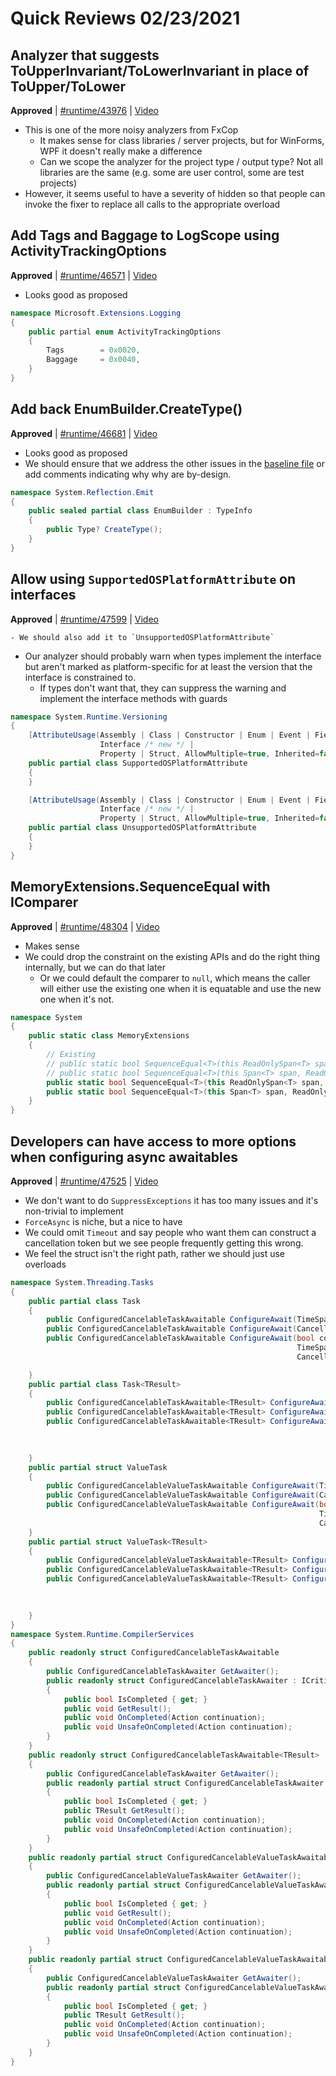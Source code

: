 # Quick Reviews 02/23/2021

## Analyzer that suggests ToUpperInvariant/ToLowerInvariant in place of ToUpper/ToLower

**Approved** | [#runtime/43976](https://github.com/dotnet/runtime/issues/43976#issuecomment-784413285) | [Video](https://www.youtube.com/watch?v=8kDxa8BfQmw&t=0h0m0s)

* This is one of the more noisy analyzers from FxCop
    - It makes sense for class libraries / server projects, but for WinForms, WPF it doesn't really make a difference
    - Can we scope the analyzer for the project type / output type? Not all libraries are the same (e.g. some are user control, some are test projects)
* However, it seems useful to have a severity of hidden so that people can invoke the fixer to replace all calls to the appropriate overload

## Add Tags and Baggage to LogScope using ActivityTrackingOptions

**Approved** | [#runtime/46571](https://github.com/dotnet/runtime/issues/46571#issuecomment-784415533) | [Video](https://www.youtube.com/watch?v=8kDxa8BfQmw&t=0h17m43s)

* Looks good as proposed

```C#
namespace Microsoft.Extensions.Logging
{
    public partial enum ActivityTrackingOptions
    {
        Tags        = 0x0020,
        Baggage     = 0x0040,
    }
}
```

## Add back EnumBuilder.CreateType()

**Approved** | [#runtime/46681](https://github.com/dotnet/runtime/issues/46681#issuecomment-784420313) | [Video](https://www.youtube.com/watch?v=8kDxa8BfQmw&t=0h21m12s)

* Looks good as proposed
* We should ensure that we address the other issues in the [baseline file](https://github.com/dotnet/runtime/blob/master/src/libraries/System.Reflection.Emit/src/MatchingRefApiCompatBaseline.txt) or add comments indicating why why are by-design.

```C#
namespace System.Reflection.Emit
{
    public sealed partial class EnumBuilder : TypeInfo
    {
        public Type? CreateType();
    }
}
```

## Allow using `SupportedOSPlatformAttribute` on interfaces

**Approved** | [#runtime/47599](https://github.com/dotnet/runtime/issues/47599#issuecomment-784429051) | [Video](https://www.youtube.com/watch?v=8kDxa8BfQmw&t=0h29m1s)

    - We should also add it to `UnsupportedOSPlatformAttribute`
* Our analyzer should probably warn when types implement the interface but aren't marked as platform-specific for at least the version that the interface is constrained to.
    - If types don't want that, they can suppress the warning and implement the interface methods with guards

```C#
namespace System.Runtime.Versioning
{
    [AttributeUsage(Assembly | Class | Constructor | Enum | Event | Field | Method | Module |
                    Interface /* new */ |
                    Property | Struct, AllowMultiple=true, Inherited=false)]
    public partial class SupportedOSPlatformAttribute
    {
    }

    [AttributeUsage(Assembly | Class | Constructor | Enum | Event | Field | Method | Module |
                    Interface /* new */ |
                    Property | Struct, AllowMultiple=true, Inherited=false)]
    public partial class UnsupportedOSPlatformAttribute 
    {
    }
}
```

## MemoryExtensions.SequenceEqual with IComparer<T>

**Approved** | [#runtime/48304](https://github.com/dotnet/runtime/issues/48304#issuecomment-784438196) | [Video](https://www.youtube.com/watch?v=8kDxa8BfQmw&t=0h43m8s)

* Makes sense
* We could drop the constraint on the existing APIs and do the right thing internally, but we can do that later
    - Or we could default the comparer to `null`, which means the caller will either use the existing one when it is equatable and use the new one when it's not.

```C#
namespace System
{
    public static class MemoryExtensions
    {
        // Existing
        // public static bool SequenceEqual<T>(this ReadOnlySpan<T> span, ReadOnlySpan<T> other) where T : IEquatable<T>;
        // public static bool SequenceEqual<T>(this Span<T> span, ReadOnlySpan<T> other) where T : System.IEquatable<T>;
        public static bool SequenceEqual<T>(this ReadOnlySpan<T> span, ReadOnlySpan<T> other, IEqualityComparer<T>? comparer = null);
        public static bool SequenceEqual<T>(this Span<T> span, ReadOnlySpan<T> other, IEqualityComparer<T>? comparer = null);
    }
}
```

## Developers can have access to more options when configuring async awaitables

**Approved** | [#runtime/47525](https://github.com/dotnet/runtime/issues/47525#issuecomment-784477523) | [Video](https://www.youtube.com/watch?v=8kDxa8BfQmw&t=0h57m0s)

* We don't want to do `SuppressExceptions` it has too many issues and it's non-trivial to implement
* `ForceAsync` is niche, but a nice to have
* We could omit `Timeout` and say people who want them can construct a cancellation token but we see people frequently getting this wrong.
* We feel the struct isn't the right path, rather we should just use overloads

```C#
namespace System.Threading.Tasks
{
    public partial class Task
    {
        public ConfiguredCancelableTaskAwaitable ConfigureAwait(TimeSpan timeout);
        public ConfiguredCancelableTaskAwaitable ConfigureAwait(CancellationToken cancellationToken);
        public ConfiguredCancelableTaskAwaitable ConfigureAwait(bool continueOnCapturedContext,
                                                                TimeSpan timeout,
                                                                CancellationToken cancellationToken);

    }
    public partial class Task<TResult>
    {
        public ConfiguredCancelableTaskAwaitable<TResult> ConfigureAwait(TimeSpan timeout);
        public ConfiguredCancelableTaskAwaitable<TResult> ConfigureAwait(CancellationToken cancellationToken);
        public ConfiguredCancelableTaskAwaitable<TResult> ConfigureAwait(bool continueOnCapturedContext,
                                                                         TimeSpan timeout,
                                                                         CancellationToken cancellationToken);

    }
    public partial struct ValueTask
    {
        public ConfiguredCancelableValueTaskAwaitable ConfigureAwait(TimeSpan timeout);
        public ConfiguredCancelableValueTaskAwaitable ConfigureAwait(CancellationToken cancellationToken);
        public ConfiguredCancelableValueTaskAwaitable ConfigureAwait(bool continueOnCapturedContext,
                                                                     TimeSpan timeout,
                                                                     CancellationToken cancellationToken);
    }
    public partial struct ValueTask<TResult>
    {
        public ConfiguredCancelableValueTaskAwaitable<TResult> ConfigureAwait(TimeSpan timeout);
        public ConfiguredCancelableValueTaskAwaitable<TResult> ConfigureAwait(CancellationToken cancellationToken);
        public ConfiguredCancelableValueTaskAwaitable<TResult> ConfigureAwait(bool continueOnCapturedContext,
                                                                              TimeSpan timeout,
                                                                              CancellationToken cancellationToken);

    }
}
namespace System.Runtime.CompilerServices
{
    public readonly struct ConfiguredCancelableTaskAwaitable
    {
        public ConfiguredCancelableTaskAwaiter GetAwaiter();
        public readonly struct ConfiguredCancelableTaskAwaiter : ICriticalNotifyCompletion, INotifyCompletion
        {
            public bool IsCompleted { get; }
            public void GetResult();
            public void OnCompleted(Action continuation);
            public void UnsafeOnCompleted(Action continuation);
        }
    }
    public readonly struct ConfiguredCancelableTaskAwaitable<TResult>
    {
        public ConfiguredCancelableTaskAwaiter GetAwaiter();
        public readonly partial struct ConfiguredCancelableTaskAwaiter : ICriticalNotifyCompletion, INotifyCompletion
        {
            public bool IsCompleted { get; }
            public TResult GetResult();
            public void OnCompleted(Action continuation);
            public void UnsafeOnCompleted(Action continuation);
        }
    }
    public readonly partial struct ConfiguredCancelableValueTaskAwaitable
    {
        public ConfiguredCancelableValueTaskAwaiter GetAwaiter();
        public readonly partial struct ConfiguredCancelableValueTaskAwaiter : ICriticalNotifyCompletion, INotifyCompletion
        {
            public bool IsCompleted { get; }
            public void GetResult();
            public void OnCompleted(Action continuation);
            public void UnsafeOnCompleted(Action continuation);
        }
    }
    public readonly partial struct ConfiguredCancelableValueTaskAwaitable<TResult>
    {
        public ConfiguredCancelableValueTaskAwaiter GetAwaiter();
        public readonly partial struct ConfiguredCancelableValueTaskAwaiter : ICriticalNotifyCompletion, INotifyCompletion
        {
            public bool IsCompleted { get; }
            public TResult GetResult();
            public void OnCompleted(Action continuation);
            public void UnsafeOnCompleted(Action continuation);
        }
    }
}
```

